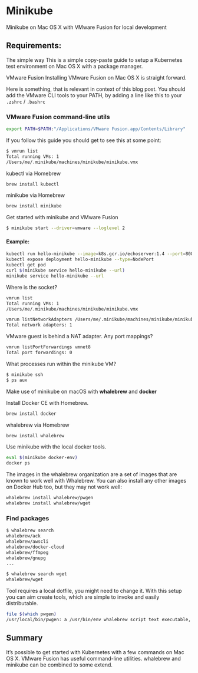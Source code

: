 # Minikube
Minikube on Mac OS X with VMware Fusion for local development

## Requirements:

The simple way
This is a simple copy-paste guide to setup a Kubernetes test environment on Mac OS X with a package manager.

VMware Fusion
Installing VMware Fusion on Mac OS X is straight forward.

Here is something, that is relevant in context of this blog post. You should add the VMware CLI tools to your PATH, by adding a line like this to your `.zshrc` / `.bashrc`

### VMware Fusion command-line utils
```sh
export PATH=$PATH:"/Applications/VMware Fusion.app/Contents/Library"
```
If you follow this guide you should get to see this at some point:

```sh
$ vmrun list
Total running VMs: 1
/Users/me/.minikube/machines/minikube/minikube.vmx
```

kubectl via Homebrew
```sh
brew install kubectl
```

minikube via Homebrew
```sh
brew install minikube
```

Get started with minikube and VMware Fusion
```sh
$ minikube start --driver=vmware --loglevel 2
```

#### Example:
```sh
kubectl run hello-minikube --image=k8s.gcr.io/echoserver:1.4 --port=8080
kubectl expose deployment hello-minikube --type=NodePort
kubectl get pod
curl $(minikube service hello-minikube --url)
minikube service hello-minikube --url
```

Where is the socket?
```sh
vmrun list
Total running VMs: 1
/Users/me/.minikube/machines/minikube/minikube.vmx

vmrun listNetworkAdapters /Users/me/.minikube/machines/minikube/minikube.vmx
Total network adapters: 1
```

VMware guest is behind a NAT adapter. Any port mappings?
```sh
vmrun listPortForwardings vmnet8
Total port forwardings: 0
```

What processes run within the minikube VM?
```sh
$ minikube ssh
$ ps aux
```

Make use of minikube on macOS with **whalebrew** and **docker**

Install Docker CE with Homebrew.
```sh
brew install docker
```
whalebrew via Homebrew
```sh
brew install whalebrew
```

Use minikube with the local docker tools.

```sh
eval $(minikube docker-env)
docker ps
```

The images in the whalebrew organization are a set of images that are known to work well with Whalebrew. You can also install any other images on Docker Hub too, but they may not work well:
```sh
whalebrew install whalebrew/pwgen
whalebrew install whalebrew/wget
```

### Find packages
```sh
$ whalebrew search
whalebrew/ack
whalebrew/awscli
whalebrew/docker-cloud
whalebrew/ffmpeg
whalebrew/gnupg
...

$ whalebrew search wget
whalebrew/wget
```

Tool requires a local dotfile, you might need to change it.
With this setup you can aim create tools, which are simple to invoke and easily distributable.
```sh
file $(which pwgen)
/usr/local/bin/pwgen: a /usr/bin/env whalebrew script text executable, ASCII text
```

## Summary
It’s possible to get started with Kubernetes with a few commands on Mac OS X. VMware Fusion has useful command-line utilities. whalebrew and minikube can be combined to some extend.
